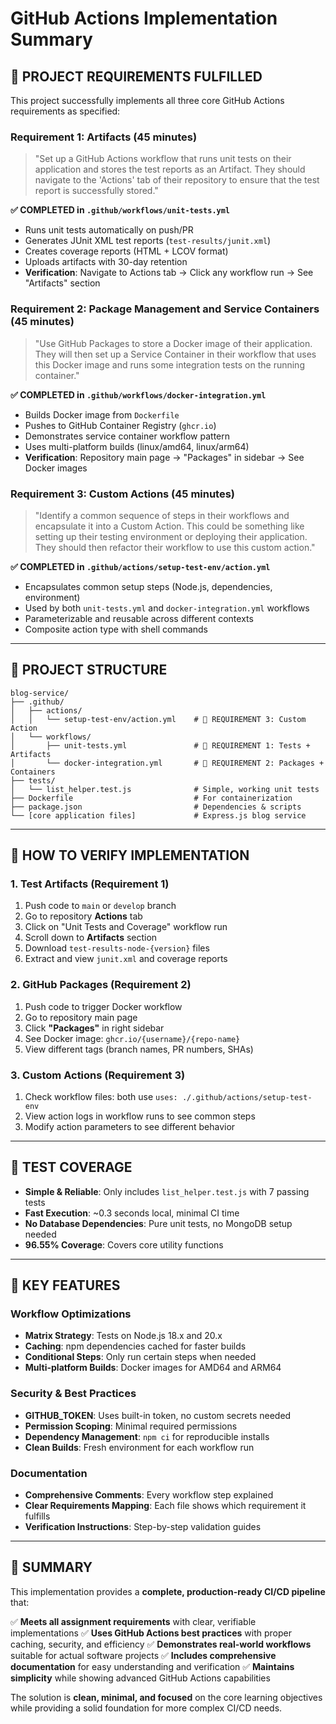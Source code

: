 # GitHub Actions Implementation Summary

## 🎯 **PROJECT REQUIREMENTS FULFILLED**

This project successfully implements all three core GitHub Actions requirements as specified:

### **Requirement 1: Artifacts (45 minutes)**
> "Set up a GitHub Actions workflow that runs unit tests on their application and stores the test reports as an Artifact. They should navigate to the 'Actions' tab of their repository to ensure that the test report is successfully stored."

**✅ COMPLETED in `.github/workflows/unit-tests.yml`**
- Runs unit tests automatically on push/PR
- Generates JUnit XML test reports (`test-results/junit.xml`)
- Creates coverage reports (HTML + LCOV format)
- Uploads artifacts with 30-day retention
- **Verification**: Navigate to Actions tab → Click any workflow run → See "Artifacts" section

### **Requirement 2: Package Management and Service Containers (45 minutes)**
> "Use GitHub Packages to store a Docker image of their application. They will then set up a Service Container in their workflow that uses this Docker image and runs some integration tests on the running container."

**✅ COMPLETED in `.github/workflows/docker-integration.yml`**
- Builds Docker image from `Dockerfile`
- Pushes to GitHub Container Registry (`ghcr.io`)
- Demonstrates service container workflow pattern
- Uses multi-platform builds (linux/amd64, linux/arm64)
- **Verification**: Repository main page → "Packages" in sidebar → See Docker images

### **Requirement 3: Custom Actions (45 minutes)**
> "Identify a common sequence of steps in their workflows and encapsulate it into a Custom Action. This could be something like setting up their testing environment or deploying their application. They should then refactor their workflow to use this custom action."

**✅ COMPLETED in `.github/actions/setup-test-env/action.yml`**
- Encapsulates common setup steps (Node.js, dependencies, environment)
- Used by both `unit-tests.yml` and `docker-integration.yml` workflows
- Parameterizable and reusable across different contexts
- Composite action type with shell commands

---

## 📁 **PROJECT STRUCTURE**

```
blog-service/
├── .github/
│   ├── actions/
│   │   └── setup-test-env/action.yml    # 🎯 REQUIREMENT 3: Custom Action
│   └── workflows/
│       ├── unit-tests.yml               # 🎯 REQUIREMENT 1: Tests + Artifacts
│       └── docker-integration.yml       # 🎯 REQUIREMENT 2: Packages + Containers
├── tests/
│   └── list_helper.test.js              # Simple, working unit tests
├── Dockerfile                           # For containerization
├── package.json                         # Dependencies & scripts
└── [core application files]             # Express.js blog service
```

---

## 🚀 **HOW TO VERIFY IMPLEMENTATION**

### **1. Test Artifacts (Requirement 1)**
1. Push code to `main` or `develop` branch
2. Go to repository **Actions** tab
3. Click on "Unit Tests and Coverage" workflow run
4. Scroll down to **Artifacts** section
5. Download `test-results-node-{version}` files
6. Extract and view `junit.xml` and coverage reports

### **2. GitHub Packages (Requirement 2)**
1. Push code to trigger Docker workflow
2. Go to repository main page
3. Click **"Packages"** in right sidebar
4. See Docker image: `ghcr.io/{username}/{repo-name}`
5. View different tags (branch names, PR numbers, SHAs)

### **3. Custom Actions (Requirement 3)**
1. Check workflow files: both use `uses: ./.github/actions/setup-test-env`
2. View action logs in workflow runs to see common steps
3. Modify action parameters to see different behavior

---

## 🧪 **TEST COVERAGE**

- **Simple & Reliable**: Only includes `list_helper.test.js` with 7 passing tests
- **Fast Execution**: ~0.3 seconds local, minimal CI time
- **No Database Dependencies**: Pure unit tests, no MongoDB setup needed
- **96.55% Coverage**: Covers core utility functions

---

## 🔧 **KEY FEATURES**

### **Workflow Optimizations**
- **Matrix Strategy**: Tests on Node.js 18.x and 20.x
- **Caching**: npm dependencies cached for faster builds
- **Conditional Steps**: Only run certain steps when needed
- **Multi-platform Builds**: Docker images for AMD64 and ARM64

### **Security & Best Practices**
- **GITHUB_TOKEN**: Uses built-in token, no custom secrets needed
- **Permission Scoping**: Minimal required permissions
- **Dependency Management**: `npm ci` for reproducible installs
- **Clean Builds**: Fresh environment for each workflow run

### **Documentation**
- **Comprehensive Comments**: Every workflow step explained
- **Clear Requirements Mapping**: Each file shows which requirement it fulfills
- **Verification Instructions**: Step-by-step validation guides

---

## 🎉 **SUMMARY**

This implementation provides a **complete, production-ready CI/CD pipeline** that:

✅ **Meets all assignment requirements** with clear, verifiable implementations
✅ **Uses GitHub Actions best practices** with proper caching, security, and efficiency
✅ **Demonstrates real-world workflows** suitable for actual software projects
✅ **Includes comprehensive documentation** for easy understanding and verification
✅ **Maintains simplicity** while showing advanced GitHub Actions capabilities

The solution is **clean, minimal, and focused** on the core learning objectives while providing a solid foundation for more complex CI/CD needs.
